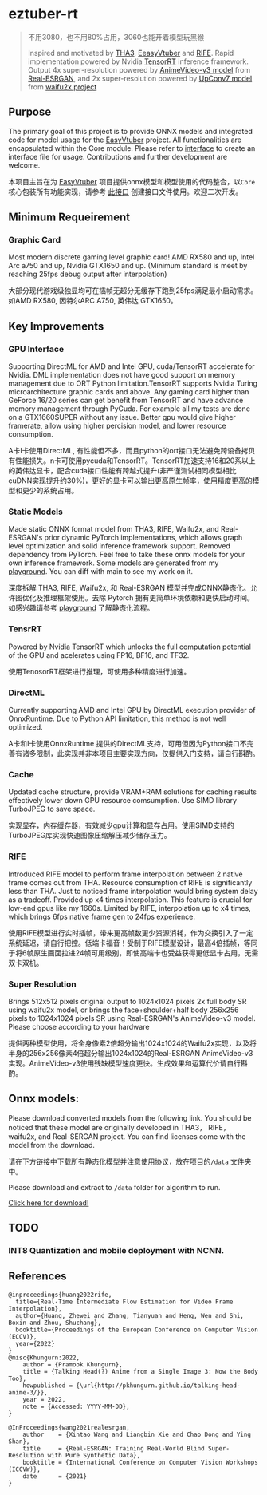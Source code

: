 # eztuber-rt
> 不用3080，也不用80%占用，3060也能开着模型玩黑猴
> 
> Inspired and motivated by [THA3](https://github.com/pkhungurn/talking-head-anime-3-demo), [EeasyVtuber](https://github.com/yuyuyzl/EasyVtuber) and [RIFE](https://github.com/hzwer/ECCV2022-RIFE). Rapid implementation powered by Nvidia [TensorRT](https://github.com/NVIDIA/TensorRT) inference framework. Output 4x super-resolution powered by [AnimeVideo-v3 model](https://github.com/xinntao/Real-ESRGAN/blob/master/docs/anime_video_model.md) from [Real-ESRGAN](https://github.com/xinntao/Real-ESRGAN), and 2x super-resolution powered by [UpConv7 model](https://github.com/nagadomi/nunif/releases/tag/0.0.0) from [waifu2x project](https://github.com/nagadomi/waifu2x)

## Purpose
The primary goal of this project is to provide ONNX models and integrated code for model usage for the [EasyVtuber](https://github.com/zpeng11/EasyVtuber) project. All functionalities are encapsulated within the Core module. Please refer to [interface](https://github.com/zpeng11/EasyVtuber/blob/main/ezvtb_rt_interface.py) to create an interface file for usage. Contributions and further development are welcome.

本项目主旨在为 [EasyVtuber](https://github.com/zpeng11/EasyVtuber) 项目提供onnx模型和模型使用的代码整合，以`Core`核心包装所有功能实现，请参考 [此接口](https://github.com/zpeng11/EasyVtuber/blob/main/ezvtb_rt_interface.py) 创建接口文件使用。欢迎二次开发。

## Minimum Requeirement
### Graphic Card
Most modern discrete gaming level graphic card! AMD RX580 and up, Intel Arc a750 and up, Nvidia GTX1650 and up. (Minimum standard is meet by reaching 25fps debug output after interpolation)

大部分现代游戏级独显均可在插帧无超分无缓存下跑到25fps满足最小启动需求。如AMD RX580, 因特尔ARC A750, 英伟达 GTX1650。
## Key Improvements

### GPU Interface
Supporting DirectML for AMD and Intel GPU, cuda/TensorRT accelerate for Nvidia. DML implementation does not have good support on memory management due to ORT Python limitation.TensorRT supports Nvidia Turing microarchitecture graphic cards and above. Any gaming card higher than GeForce 16/20 series can get benefit from TensorRT and have advance memory management through PyCuda. For example all my tests are done on a GTX1660SUPER without any issue. Better gpu would give higher framerate, allow using higher percision model, and lower resource consumption.

A卡I卡使用DirectML, 有性能但不多，而且python的ort接口无法避免跨设备拷贝有性能损失。n卡可使用pycuda和TensorRT。TensorRT加速支持16和20系以上的英伟达显卡，配合cuda接口性能有跨越式提升(非严谨测试相同模型相比cuDNN实现提升约30%)，更好的显卡可以输出更高原生帧率，使用精度更高的模型和更少的系统占用。

### Static Models
Made static ONNX format model from THA3, RIFE, Waifu2x, and Real-ESRGAN's prior dynamic PyTorch implementations, which allows graph level optimization and solid inference framework support. Removed dependency from PyTorch. Feel free to take these onnx models for your own inference framework. Some models are generated from my [playground](https://github.com/zpeng11/talking-head-anime-3-demo/tree/start_testing). You can diff with main to see my work on it.

深度拆解 THA3, RIFE, Waifu2x, 和 Real-ESRGAN 模型并完成ONNX静态化。允许图优化及推理框架使用。去除 Pytorch 拥有更简单环境依赖和更快启动时间。如感兴趣请参考 [playground](https://github.com/zpeng11/talking-head-anime-3-demo/tree/start_testing) 了解静态化流程。

### TensrRT
Powered by Nvidia TensorRT which unlocks the full computation potential of the GPU and acelerates using FP16, BF16, and TF32.

使用TenosorRT框架进行推理，可使用多种精度进行加速。

### DirectML
Currently supporting AMD and Intel GPU by DirectML execution provider of OnnxRuntime. Due to Python API limitation, this method is not well optimized.

A卡和I卡使用OnnxRuntime 提供的DirectML支持，可用但因为Python接口不完善有诸多限制，此实现并非本项目主要实现方向，仅提供入门支持，请自行斟酌。

### Cache
Updated cache structure, provide VRAM+RAM solutions for caching results effectively lower down GPU resource comsumption. Use SIMD library TurboJPEG to save space.

实现显存，内存缓存器，有效减少gpu计算和显存占用。使用SIMD支持的TurboJPEG库实现快速图像压缩解压减少储存压力。


### RIFE
Introduced RIFE model to perform frame interpolation between 2 native frame comes out from THA. Resource consumption of RIFE is significantly less than THA. Just to noticed frame interpolation would bring system delay as a tradeoff. Provided up x4 times interpolation. This feature is crucial for low-end gpus like my 1660s. Limited by RIFE, interpolation up to x4 times, which brings 6fps native frame gen to 24fps experience.

使用RIFE模型进行实时插帧，带来更高帧数更少资源消耗，作为交换引入了一定系统延迟，请自行把控。低端卡福音！受制于RIFE模型设计，最高4倍插帧，等同于将6帧原生画面拉进24帧可用级别，即使高端卡也受益获得更低显卡占用，无需双卡双机。

### Super Resolution
Brings 512x512 pixels original output to 1024x1024 pixels 2x full body SR using waifu2x model, or brings the face+shoulder+half body 256x256 pixels to 1024x1024 pixels SR using Real-ESRGAN's AnimeVideo-v3 model. Please choose according to your hardware

提供两种模型使用，将全身像素2倍超分输出1024x1024的Waifu2x实现，以及将半身的256x256像素4倍超分输出1024x1024的Real-ESRGAN AnimeVideo-v3实现。AnimeVideo-v3使用残缺模型速度更快。生成效果和运算代价请自行斟酌。


## Onnx models: 
Please download converted models from the following link. You should be noticed that these model are originally developed in THA3， RIFE， waifu2x, and Real-SERGAN project. You can find licenses come with the model from the download.

请在下方链接中下载所有静态化模型并注意使用协议，放在项目的`/data` 文件夹中。

Please download and extract to `/data` folder for algorithm to run.

[Click here for download!](https://github.com/zpeng11/ezvtuber-rt/releases/download/0.0.1/20241220.zip)

## TODO

### INT8 Quantization and mobile deployment with NCNN.
## References
```
@inproceedings{huang2022rife,
  title={Real-Time Intermediate Flow Estimation for Video Frame Interpolation},
  author={Huang, Zhewei and Zhang, Tianyuan and Heng, Wen and Shi, Boxin and Zhou, Shuchang},
  booktitle={Proceedings of the European Conference on Computer Vision (ECCV)},
  year={2022}
}
@misc{Khungurn:2022,
    author = {Pramook Khungurn},
    title = {Talking Head(?) Anime from a Single Image 3: Now the Body Too},
    howpublished = {\url{http://pkhungurn.github.io/talking-head-anime-3/}},
    year = 2022,
    note = {Accessed: YYYY-MM-DD},
}

@InProceedings{wang2021realesrgan,
    author    = {Xintao Wang and Liangbin Xie and Chao Dong and Ying Shan},
    title     = {Real-ESRGAN: Training Real-World Blind Super-Resolution with Pure Synthetic Data},
    booktitle = {International Conference on Computer Vision Workshops (ICCVW)},
    date      = {2021}
}
```
